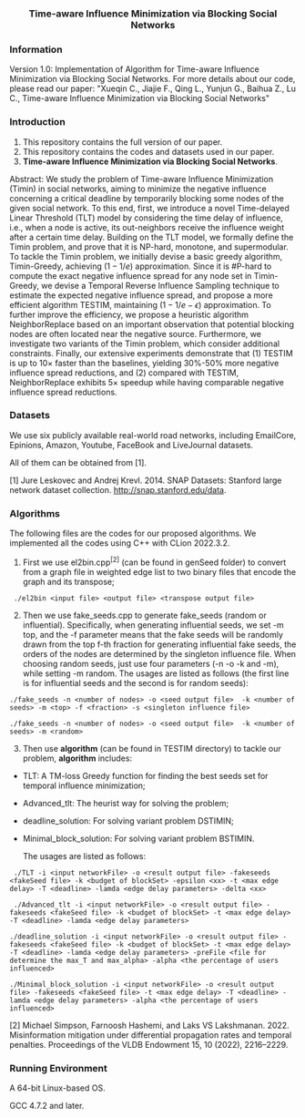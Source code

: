 <h3>
	<center>Time-aware Influence Minimization via Blocking Social Networks</center>
</h3>

### Information

Version 1.0: Implementation of Algorithm for  Time-aware Influence Minimization via Blocking Social Networks. For more details about our code, please read our paper: "Xueqin C., Jiajie F., Qing L., Yunjun G., Baihua Z., Lu C., Time-aware Influence Minimization via Blocking Social Networks"

### Introduction

1. This repository contains the full version of our paper.
2. This repository contains the codes and datasets used in our paper.
3. **Time-aware Influence Minimization via Blocking Social Networks**.

Abstract: We study the problem of Time-aware Influence Minimization (Timin) in social networks, aiming to minimize the negative influence concerning a critical deadline by temporarily blocking some nodes of the given social network. To this end, first, we introduce a novel Time-delayed Linear Threshold (TLT) model by considering the time delay of influence, i.e., when a node is active, its out-neighbors receive the influence weight after a certain time delay. Building on the TLT model, we formally define the Timin problem, and prove that it is NP-hard, monotone, and supermodular. To tackle the Timin problem, we initially devise a basic greedy algorithm, Timin-Greedy, achieving ($1-1/e$) approximation. Since it is #P-hard to compute the exact negative influence spread for any node set in Timin-Greedy, we devise a Temporal Reverse Influence Sampling technique to estimate the expected negative influence spread, and propose a more efficient algorithm TESTIM, maintaining ($1-1/e-\epsilon$) approximation. To further improve the efficiency, we propose a heuristic algorithm NeighborReplace based on an important observation that potential blocking nodes are often located near the negative source. Furthermore, we investigate two variants of the Timin problem, which consider additional constraints. Finally, our extensive experiments demonstrate that (1) TESTIM is up to 10$\times$ faster than the baselines, yielding 30%-50% more negative influence spread reductions, and (2) compared with TESTIM, NeighborReplace exhibits 5$\times$ speedup while having comparable negative influence spread reductions.
### Datasets

We use six publicly available real-world road networks, including EmailCore, Epinions, Amazon, Youtube, FaceBook and LiveJournal datasets. 

All of them can be obtained from [1].

[1] Jure Leskovec and Andrej Krevl. 2014. SNAP Datasets: Stanford large network dataset collection. http://snap.stanford.edu/data.

### Algorithms

The following files are the codes for our proposed algorithms. We implemented all the codes using C++ with CLion 2022.3.2.

1. First we use el2bin.cpp$^{[2]}$ (can be found in genSeed folder) to convert from a graph file in weighted edge list to two binary files that encode the graph and its transpose;

```shell
 ./el2bin <input file> <output file> <transpose output file>
```

2. Then we use fake_seeds.cpp to generate fake_seeds (random or influential). Specifically, when generating influential seeds, we set -m top, and the -f parameter means that the fake seeds will be randomly drawn from the top f-th fraction for generating influential fake seeds, the orders of the nodes are determined by the  singleton influence file. When choosing random seeds, just use four parameters (-n -o -k and -m), while setting -m random. The usages are listed as follows (the first line is for influential seeds and the second is for random seeds):

```shell
./fake_seeds -n <number of nodes> -o <seed output file>  -k <number of seeds> -m <top> -f <fraction> -s <singleton influence file>
```

```shell
./fake_seeds -n <number of nodes> -o <seed output file>  -k <number of seeds> -m <random> 
```

3. Then use **algorithm** (can be found in TESTIM directory) to tackle our problem, **algorithm** includes:

- TLT:  A TM-loss Greedy function for finding the best seeds set for temporal influence minimization;
- Advanced_tlt: The heurist way for solving the problem;
- deadline_solution: For solving variant problem DSTIMIN;
- Minimal_block_solution: For solving variant problem BSTIMIN.

   The usages are listed as follows:

```shell
 ./TLT -i <input networkFile> -o <result output file> -fakeseeds <fakeSeed file> -k <budget of blockSet> -epsilon <xx> -t <max edge delay> -T <deadline> -lamda <edge delay parameters> -delta <xx>
```

```shell
 ./Advanced_tlt -i <input networkFile> -o <result output file> -fakeseeds <fakeSeed file> -k <budget of blockSet> -t <max edge delay> -T <deadline> -lamda <edge delay parameters> 
```

```shell
./deadline_solution -i <input networkFile> -o <result output file> -fakeseeds <fakeSeed file> -k <budget of blockSet> -t <max edge delay> -T <deadline> -lamda <edge delay parameters> -preFile <file for determine the max_T and max_alpha> -alpha <the percentage of users influenced>
```

```shell
./Minimal_block_solution -i <input networkFile> -o <result output file> -fakeseeds <fakeSeed file> -t <max edge delay> -T <deadline> -lamda <edge delay parameters> -alpha <the percentage of users influenced>
```

[2] Michael Simpson, Farnoosh Hashemi, and Laks VS Lakshmanan. 2022. Misinformation mitigation under differential propagation rates and temporal penalties. Proceedings of the VLDB Endowment 15, 10 (2022), 2216–2229.

### Running Environment

A 64-bit Linux-based OS. 

GCC 4.7.2 and later.
